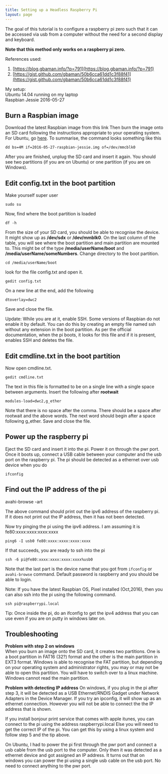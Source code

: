 ```yaml
---
title: Setting up a Headless Raspberry Pi
layout: page
---
```


The goal of this tutorial is to configure a raspberry pi zero such that it can be accessed via usb from a computer without the need for a second display and keyboard.

**Note that this method only works on a raspberry pi zero.**

References used:  
1. [https://blog.gbaman.info/?p=791](https://blog.gbaman.info/?p=791)
2. [https://gist.github.com/gbaman/50b6cca61dd1c3f88f41](https://gist.github.com/gbaman/50b6cca61dd1c3f88f41)

My setup:  
Ubuntu 14.04 running on my laptop  
Raspbian Jessie 2016-05-27  

## Burn a Raspbian image

Download the latest Raspbian image from this link  Then burn the image onto an SD card following the instructions appropriate to your operating system. For Ubuntu, go [here](https://www.raspberrypi.org/documentation/installation/installing-images/linux.md). To summarise, the command looks something like this

```
dd bs=4M if=2016-05-27-raspbian-jessie.img of=/dev/mmcblk0
```

After you are finished, unplug the SD card and insert it again. You should see two partitions (if you are on Ubuntu) or one partition (if you are on Windows).

## Edit config.txt in the boot partition

Make yourself super user

```
sudo su
```

Now, find where the boot partition is loaded

```
df -h
```

From the size of your SD card, you should be able to recognise the device. It might show up as **/dev/sdx** or **/dev/mmblk0**.
On the last column of the table, you will see where the boot partition and main partition are mounted to. This might be of the type **/media/userName/boot** and **/media/userName/someNumbers**. Change directory to the boot partition.

```
cd /media/userName/boot
```

look for the file config.txt and open it.

```
gedit config.txt
```

On a new line at the end, add the following

```
dtoverlay=dwc2
```

Save and close the file.

Update: While you are at it, enable SSH. Some versions of Raspbian do not enable it by default. You can do this by creating an empty file named ssh without any extension in the boot partition. As per the official documentation, when the pi boots, it looks for this file and if it is present, enables SSH and deletes the file.

## Edit cmdline.txt in the boot partition

Now open cmdline.txt.

```
gedit cmdline.txt
```

The text in this file is formatted to be on a single line with a single space between arguments.
Insert the following after **rootwait**

```
modules-load=dwc2,g_ether
```

Note that there is no space after the comma. There should be a space after rootwait and the above words. The next word should begin after a space following g_ether. Save and close the file.

## Power up the raspberry pi

Eject the SD card and insert it into the pi. Power it on through the pwr port.
Once it boots up, connect a USB cable between your computer and the usb port on the raspberry pi.
The pi should be detected as a ethernet over usb device when you do

```
ifconfig
```

## Find out the IP address of the pi

avahi-browse -art

The above command should print out the ipv6 address of the raspberry pi. If it does not print out the IP address, then it has not been detected.

Now try pinging the pi using the ipv6 address. I am assuming it is fe80:xxxx:xxxx:xxxx:xxxx

```
ping6 -I usb0 fe80:xxxx:xxxx:xxxx:xxxx
```

If that succeeds, you are ready to ssh into the pi

```
ssh -6 pi@fe80:xxxx:xxxx:xxxx:xxxx%usb0
```

Note that the last part is the device name that you got from `ifconfig` or `avahi-browse` command. 
Default password is raspberry and you should be able to login.

Note: If you have the latest Raspbian OS, Pixel installed (Oct,2016), then you can also ssh into the pi using the following command.

```
ssh pi@raspberrypi.local
```

Tip: Once inside the pi, do an ifconfig to get the ipv4 address that you can use even if you are on putty in windows later on.

## Troubleshooting

**Problem with step 2 on windows**  
When you burn an image onto the SD card, it creates two partitions. One is a boot partition in FAT16 (32?) format and the other is the main partition in EXT3 format. Windows is able to recognise the FAT partition, but depending on your operating system and administrator rights, you may or may not be able to open this partition. You will have to switch over to a linux machine. Windows cannot read the main partition.

**Problem with detecting IP address**
On windows, if you plug in the pi after step 3, it will be detected as a USB Ethernet/RNDIS Gadget under Network Adapters in the Device Manager. If you try an ipconfig, it will show up as an ethernet connection.
However you will not be able to connect the the IP address that is shown. 

If you install bonjour print service that comes with apple itunes, you can connect to the pi using the address raspberrypi.local
Else you will need to get the correct IP of the pi. You can get this by using a linux system and follow step 5 and the tip above.

On Ubuntu, I had to power the pi first through the pwr port and connect a usb cable from the usb port to the computer. Only then it was detected as a ethernet device and got assigned an IP address. It turns out that on windows you can power the pi using a single usb cable on the usb port. No need to connect anything to the pwr port.
